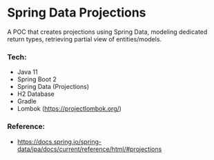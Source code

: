 # Spring Data Projections
A POC that creates projections using Spring Data, modeling dedicated return types, retrieving partial view of entities/models.

### Tech:
- Java 11
- Spring Boot 2
- Spring Data (Projections)
- H2 Database
- Gradle
- Lombok (https://projectlombok.org/)

### Reference:
- https://docs.spring.io/spring-data/jpa/docs/current/reference/html/#projections
